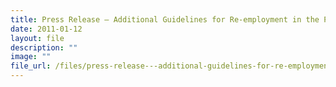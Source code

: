 ```yaml
---
title: Press Release – Additional Guidelines for Re‑employment in the Public Sector
date: 2011-01-12
layout: file
description: ""
image: ""
file_url: /files/press-release---additional-guidelines-for-re-employment-in-the-public-sector.pdf
---
```

